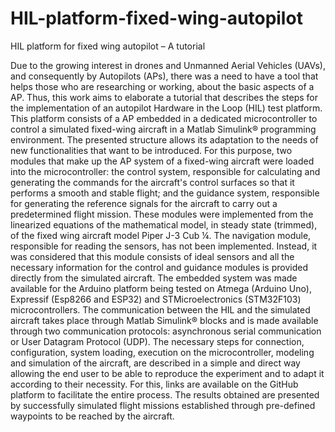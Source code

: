 # HIL-platform-fixed-wing-autopilot
HIL platform for fixed wing autopilot – A tutorial

Due to the growing interest in drones and Unmanned Aerial Vehicles (UAVs), and consequently by Autopilots (APs), there was a need to have a tool that helps those who are researching or working, about the basic aspects of a AP. Thus, this work aims to elaborate a tutorial that describes the steps for the implementation of an autopilot Hardware in the Loop (HIL) test platform. This platform consists of a AP embedded in a dedicated microcontroller to control a simulated fixed-wing aircraft in a Matlab Simulink® programming environment. The presented structure allows its adaptation to the needs of new functionalities that want to be introduced. For this purpose, two modules that make up the AP system of a fixed-wing aircraft were loaded into the microcontroller: the control system, responsible for calculating and generating the commands for the aircraft's control surfaces so that it performs a smooth and stable flight; and the guidance system, responsible for generating the reference signals for the aircraft to carry out a predetermined flight mission. These modules were implemented from the linearized equations of the mathematical model, in steady state (trimmed), of the fixed wing aircraft model Piper J-3 Cub ¼. The navigation module, responsible for reading the sensors, has not been implemented. Instead, it was considered that this module consists of ideal sensors and all the necessary information for the control and guidance modules is provided directly from the simulated aircraft. The embedded system was made available for the Arduino platform being tested on Atmega (Arduino Uno), Expressif (Esp8266 and ESP32) and STMicroelectronics (STM32F103) microcontrollers. The communication between the HIL and the simulated aircraft takes place through Matlab Simulink® blocks and is made available through two communication protocols: asynchronous serial communication or User Datagram Protocol (UDP). The necessary steps for connection, configuration, system loading, execution on the microcontroller, modeling and simulation of the aircraft, are described in a simple and direct way allowing the end user to be able to reproduce the experiment and to adapt it according to their necessity. For this, links are available on the GitHub platform to facilitate the entire process. The results obtained are presented by successfully simulated flight missions established through pre-defined waypoints to be reached by the aircraft.
